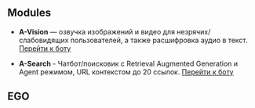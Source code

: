 ## Modules

- **A-Vision** — озвучка изображений и видео для незрячих/слабовидящих пользователей, а также расшифровка аудио в текст. [Перейти к боту](https://t.me/aspectvisionbot)
  
- **A-Search** - Чатбот/поисковик с Retrieval Augmented Generation и Agent режимом, URL контекстом до 20 ссылок. [Перейти к боту](https://t.me/aspectsearchbot)

## **EGO**

